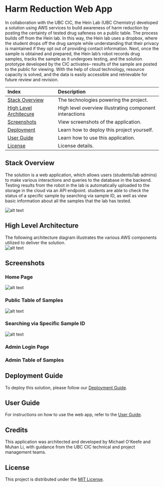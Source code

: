 # Harm Reduction Web App

In collaboration with the UBC CIC, the Hein Lab (UBC Chemistry) developed a solution using AWS services to build awareness of harm reduction by posting the certainty of tested drug safeness on a public table. The process builds off from the Hein lab. In this way, the Hein lab uses a dropbox, where the student drops off the drug sample while understanding that their privacy is maintained if they opt out of providing contact information. Next, once the sample is obtained and prepared, the Hein lab’s robot records drug samples, tracks the sample as it undergoes testing, and the solution prototype developed by the CIC activates– results of the sample are posted to the public for viewing. With the help of cloud technology, resource capacity is solved, and the data is easily accessible and retrievable for future review and revision. 

|Index| Description|
|:---------------------------------------------------|:---------------------------------------------------------|
| [Stack Overview](#stack-overview)                  | The technologies powering the project.                   |
| [High Level Architecure](#high-level-architecture) | High level overview illustrating component interactions  |
| [Screenshots](#screenshots)                        | View screenshots of the application.                     |
| [Deployment](#deployment-guide)                    | Learn how to deploy this project yourself.               |
| [User Guide](#user-guide)                          | Learn how to use this application.                       |
| [License](#license)                                | License details.                                         |

## Stack Overview

The solution is a web application, which allows users (students/lab admins) to make various interactions and queries to the database in the backend. Testing results from the robot in the lab is automatically uploaded to the storage in the cloud via an API endpoint. students are able to check the status of a specific sample by searching via sample ID, as well as view basic information about all the samples that the lab has tested.

![alt text](./docs/images/interactions.png)

## High Level Architecture

The following architecture diagram illustrates the various AWS components utilized to deliver the solution.  
![alt text](./docs/images/videoassessment.drawio.png)

## Screenshots

### Home Page

![alt text](./docs/images/login.png)

### Public Table of Samples

![alt text](.docs/images/../../docs/images/VideoAssessmentRecordingPage.png)

### Searching via Specific Sample ID

![alt text](./docs/images/VideoAssessmentDownloadPage.png)

### Admin Login Page

### Admin Table of Samples

## Deployment Guide

To deploy this solution, please follow our [Deployment Guide](docs/DeploymentGuide.md).

## User Guide

For instructions on how to use the web app, refer to the [User Guide](docs/Userguide.md).

## Credits

This application was architected and developed by Michael O'Keefe and Muhan Li, with guidance from the UBC CIC technical and project management teams.

## License

This project is distributed under the [MIT License](./LICENSE).
